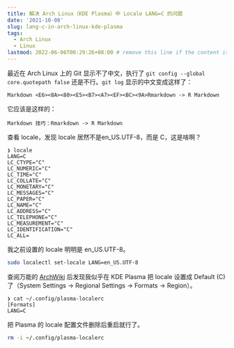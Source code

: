 ```yaml
---
title: 解决 Arch Linux（KDE Plasma）中 Locale LANG=C 的问题
date: '2021-10-08'
slug: lang-c-in-arch-linux-kde-plasma
tags:
  - Arch Linux
  - Linux
lastmod: 2022-06-06T00:29:26+08:00 # remove this line if the content is actually changed
---
```


最近在 Arch Linux 上的 Git 显示不了中文，执行了 `git config --global core.quotepath false` 还是不行。`git log` 显示的中文变成这样了：

```
Markdown <E6><8A><80><E5><B7><A7><EF><BC><9A>Rmarkdown -> R Markdown
```

它应该是这样的：

```
Markdown 技巧：Rmarkdown -> R Markdown
```

查看 locale，发现 locale 居然不是en_US.UTF-8，而是 C，这是啥啊？

```
❯ locale
LANG=C
LC_CTYPE="C"
LC_NUMERIC="C"
LC_TIME="C"
LC_COLLATE="C"
LC_MONETARY="C"
LC_MESSAGES="C"
LC_PAPER="C"
LC_NAME="C"
LC_ADDRESS="C"
LC_TELEPHONE="C"
LC_MEASUREMENT="C"
LC_IDENTIFICATION="C"
LC_ALL=
```

我之前设置的 locale 明明是 en_US.UTF-8。

```bash
sudo localectl set-locale LANG=en_US.UTF-8
```

查阅万能的 [ArchWiki](https://wiki.archlinux.org/title/Locale_(%E7%AE%80%E4%BD%93%E4%B8%AD%E6%96%87)#%E6%88%91%E7%9A%84%E7%B3%BB%E7%BB%9F%E7%9A%84%E8%AF%AD%E8%A8%80%E8%BF%98%E6%98%AF%E4%B8%8D%E5%AF%B9) 后发现我似乎在 KDE Plasma 把 locale 设置成 Default (C) 了（System Settings -> Regional Settings -> Formats -> Region）。

```
❯ cat ~/.config/plasma-localerc
[Formats]
LANG=C
```

把 Plasma 的 locale 配置文件删除后重启就行了。

```bash
rm -i ~/.config/plasma-localerc
```
